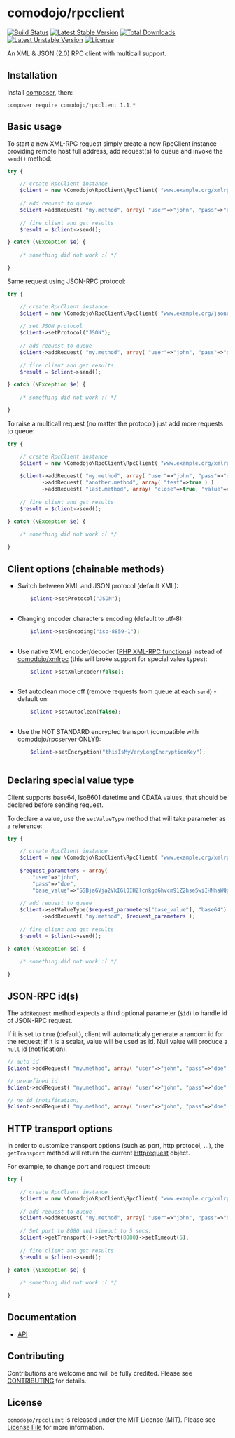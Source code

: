 # comodojo/rpcclient

[![Build Status](https://api.travis-ci.org/comodojo/rpcclient.png)](http://travis-ci.org/comodojo/rpcclient) [![Latest Stable Version](https://poser.pugx.org/comodojo/rpcclient/v/stable)](https://packagist.org/packages/comodojo/rpcclient) [![Total Downloads](https://poser.pugx.org/comodojo/rpcclient/downloads)](https://packagist.org/packages/comodojo/rpcclient) [![Latest Unstable Version](https://poser.pugx.org/comodojo/rpcclient/v/unstable)](https://packagist.org/packages/comodojo/rpcclient) [![License](https://poser.pugx.org/comodojo/rpcclient/license)](https://packagist.org/packages/comodojo/rpcclient)

An XML & JSON (2.0) RPC client with multicall support.

## Installation

Install [composer](https://getcomposer.org/), then:

`` composer require comodojo/rpcclient 1.1.* ``

## Basic usage

To start a new XML-RPC request simply create a new RpcClient instance providing remote host full address, add request(s) to queue and invoke the `send()` method:

```php
try {

	// create RpcClient instance
    $client = new \Comodojo\RpcClient\RpcClient( "www.example.org/xmlrpc/" );
    
    // add request to queue
    $client->addRequest( "my.method", array( "user"=>"john", "pass"=>"doe" ) );
    
    // fire client and get results
    $result = $client->send();

} catch (\Exception $e) {
	
	/* something did not work :( */

}

```

Same request using JSON-RPC protocol:

```php
try {

	// create RpcClient instance
    $client = new \Comodojo\RpcClient\RpcClient( "www.example.org/jsonrpc/" );
    
    // set JSON protocol
    $client->setProtocol("JSON");
    
    // add request to queue
    $client->addRequest( "my.method", array( "user"=>"john", "pass"=>"doe" ) );
    
    // fire client and get results
    $result = $client->send();

} catch (\Exception $e) {
	
	/* something did not work :( */

}

```

To raise a multicall request (no matter the protocol) just add more requests to queue:

```php
try {

	// create RpcClient instance
    $client = new \Comodojo\RpcClient\RpcClient( "www.example.org/xmlrpc/" );
    
    $client->addRequest( "my.method", array( "user"=>"john", "pass"=>"doe" ) )
           ->addRequest( "another.method", array( "test"=>true ) )
           ->addRequest( "last.method", array( "close"=>true, "value"=>42 ) );
    
    // fire client and get results
    $result = $client->send();

} catch (\Exception $e) {
	
	/* something did not work :( */

}

```

## Client options (chainable methods)

- Switch between XML and JSON protocol (default XML):

    ```php
        $client->setProtocol("JSON");
        
    ```

- Changing encoder characters encoding (default to utf-8):

    ```php
        $client->setEncoding("iso-8859-1");
        
    ```
    
- Use native XML encoder/decoder ([PHP XML-RPC functions](http://php.net/manual/en/ref.xmlrpc.php)) instead of [comodojo/xmlrpc](https://github.com/comodojo/xmlrpc) (this will broke support for special value types):

    ```php
        $client->setXmlEncoder(false);
        
    ```

- Set autoclean mode off (remove requests from queue at each `send`) - default on:

    ```php
        $client->setAutoclean(false);
        
    ```
    
- Use the NOT STANDARD encrypted transport (compatible with comodojo/rpcserver ONLY!):

    ```php
        $client->setEncryption("thisIsMyVeryLongEncryptionKey");
        
    ```

## Declaring special value type

Client supports base64, Iso8601 datetime and CDATA values, that should be declared before sending request.

To declare a value, use the `setValueType` method that will take parameter as a reference:

```php
try {

	// create RpcClient instance
    $client = new \Comodojo\RpcClient\RpcClient( "www.example.org/xmlrpc/" );
    
    $request_parameters = array( 
        "user"=>"john", 
        "pass"=>"doe", 
        "base_value"=>"SSBjaGVja2VkIGl0IHZlcnkgdGhvcm91Z2hseSwiIHNhaWQgdGhlIGNvbXB1dGVyLCAiYW5kIHRoYXQgcXVpdGUgZGVmaW5pdGVseSBpcyB0aGUgYW5zd2VyLiBJIHRoaW5rIHRoZSBwcm9ibGVtLCB0byBiZSBxdWl0ZSBob25lc3Qgd2l0aCB5b3UsIGlzIHRoYXQgeW91J3ZlIG5ldmVyIGFjdHVhbGx5IGtub3duIHdoYXQgdGhlIHF1ZXN0aW9uIGlzLg==" )
    
    // add request to queue
    $client->setValueType($request_parameters["base_value"], "base64")
           ->addRequest( "my.method", $request_parameters );
    
    // fire client and get results
    $result = $client->send();

} catch (\Exception $e) {
	
	/* something did not work :( */

}

```

## JSON-RPC id(s)

The `addRequest` method expects a third optional parameter (`$id`) to handle id of JSON-RPC request.

If it is set to `true` (default), client will automaticaly generate a random id for the request; if it is a scalar, value will be used as id. Null value will produce a `null` id (notification).

```php
// auto id
$client->addRequest( "my.method", array( "user"=>"john", "pass"=>"doe" ), true );

// predefined id
$client->addRequest( "my.method", array( "user"=>"john", "pass"=>"doe" ), 101 );

// no id (notification)
$client->addRequest( "my.method", array( "user"=>"john", "pass"=>"doe" ), null );

```

## HTTP transport options

In order to customize transport options (such as port, http protocol, ...), the `getTransport` method will return the current [Httprequest](https://github.com/comodojo/Httprequest) object.

For example, to change port and request timeout:

```php
try {

	// create RpcClient instance
    $client = new \Comodojo\RpcClient\RpcClient( "www.example.org/xmlrpc/" );
    
    // add request to queue
    $client->addRequest( "my.method", array( "user"=>"john", "pass"=>"doe" ) );
    
    // Set port to 8080 and timeout to 5 secs:
    $client->getTransport()->setPort(8080)->setTimeout(5);
    
    // fire client and get results
    $result = $client->send();

} catch (\Exception $e) {
	
	/* something did not work :( */

}

```

## Documentation

- [API](https://api.comodojo.org/libs/Comodojo/RpcClient.html)

## Contributing

Contributions are welcome and will be fully credited. Please see [CONTRIBUTING](CONTRIBUTING.md) for details.

## License

`` comodojo/rpcclient `` is released under the MIT License (MIT). Please see [License File](LICENSE) for more information.